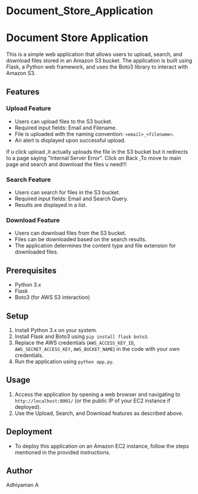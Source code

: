 # Document_Store_Application
# Document Store Application

This is a simple web application that allows users to upload, search, and download files stored in an Amazon S3 bucket. The application is built using Flask, a Python web framework, and uses the Boto3 library to interact with Amazon S3.

## Features

### Upload Feature
- Users can upload files to the S3 bucket.
- Required input fields: Email and Filename.
- File is uploaded with the naming convention: `<email>_<filename>`.
- An alert is displayed upon successful upload.

If u click upload ,it actually uploads the file in the S3 bucket but it redirects to a page saying "Internal Server Error".
Click on Back ,To move to main page and search and download the files u need!!!

### Search Feature
- Users can search for files in the S3 bucket.
- Required input fields: Email and Search Query.
- Results are displayed in a list.

### Download Feature
- Users can download files from the S3 bucket.
- Files can be downloaded based on the search results.
- The application determines the content type and file extension for downloaded files.

## Prerequisites
- Python 3.x
- Flask
- Boto3 (for AWS S3 interaction)

## Setup
1. Install Python 3.x on your system.
2. Install Flask and Boto3 using `pip install flask boto3`.
3. Replace the AWS credentials (`AWS_ACCESS_KEY_ID`, `AWS_SECRET_ACCESS_KEY`, `AWS_BUCKET_NAME`) in the code with your own credentials.
4. Run the application using `python app.py`.

## Usage
1. Access the application by opening a web browser and navigating to `http://localhost:8001/` (or the public IP of your EC2 instance if deployed).
2. Use the Upload, Search, and Download features as described above.

## Deployment
- To deploy this application on an Amazon EC2 instance, follow the steps mentioned in the provided instructions.

## Author
Adhiyaman A
